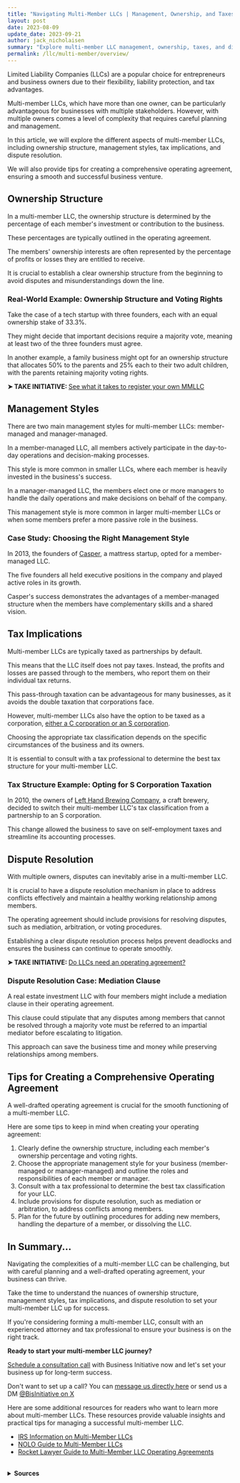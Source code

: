 ```yaml
---
title: "Navigating Multi-Member LLCs | Management, Ownership, and Taxes"
layout: post
date: 2023-08-09
update_date: 2023-09-21
author: jack_nicholaisen
summary: "Explore multi-member LLC management, ownership, taxes, and disputes. Get tips for a solid operating agreement. Essential for entrepreneurs."
permalink: /llc/multi-member/overview/
---
```


Limited Liability Companies (LLCs) are a popular choice for entrepreneurs and business owners due to their flexibility, liability protection, and tax advantages. 

Multi-member LLCs, which have more than one owner, can be particularly advantageous for businesses with multiple stakeholders. However, with multiple owners comes a level of complexity that requires careful planning and management.

In this article, we will explore the different aspects of multi-member LLCs, including ownership structure, management styles, tax implications, and dispute resolution.

We will also provide tips for creating a comprehensive operating agreement, ensuring a smooth and successful business venture.

## Ownership Structure

In a multi-member LLC, the ownership structure is determined by the percentage of each member's investment or contribution to the business. 

These percentages are typically outlined in the operating agreement.

The members' ownership interests are often represented by the percentage of profits or losses they are entitled to receive. 

It is crucial to establish a clear ownership structure from the beginning to avoid disputes and misunderstandings down the line.

### Real-World Example: Ownership Structure and Voting Rights

Take the case of a tech startup with three founders, each with an equal ownership stake of 33.3%. 

They might decide that important decisions require a majority vote, meaning at least two of the three founders must agree.

In another example, a family business might opt for an ownership structure that allocates 50% to the parents and 25% each to their two adult children, with the parents retaining majority voting rights.

<p><b>➤ TAKE INITIATIVE: </b> <a href="https://www.businessinitiative.org/multi-member-llc/registration/"> See what it takes to register your own MMLLC</a></p>

## Management Styles

There are two main management styles for multi-member LLCs: member-managed and manager-managed. 

In a member-managed LLC, all members actively participate in the day-to-day operations and decision-making processes. 

This style is more common in smaller LLCs, where each member is heavily invested in the business's success.

In a manager-managed LLC, the members elect one or more managers to handle the daily operations and make decisions on behalf of the company. 

This management style is more common in larger multi-member LLCs or when some members prefer a more passive role in the business.

### Case Study: Choosing the Right Management Style

In 2013, the founders of [Casper](https://www.inc.com/magazine/201505/tom-foster/casper-the-warby-parker-of-mattresses.html), a mattress startup, opted for a member-managed LLC. 

The five founders all held executive positions in the company and played active roles in its growth. 

Casper's success demonstrates the advantages of a member-managed structure when the members have complementary skills and a shared vision.

## Tax Implications

Multi-member LLCs are typically taxed as partnerships by default. 

This means that the LLC itself does not pay taxes. Instead, the profits and losses are passed through to the members, who report them on their individual tax returns.

This pass-through taxation can be advantageous for many businesses, as it avoids the double taxation that corporations face.

However, multi-member LLCs also have the option to be taxed as a corporation, [either a C corporation or an S corporation](https://www.businessinitiative.org/s-corp-vs-c-corp/).

Choosing the appropriate tax classification depends on the specific circumstances of the business and its owners. 

It is essential to consult with a tax professional to determine the best tax structure for your multi-member LLC.

### Tax Structure Example: Opting for S Corporation Taxation

In 2010, the owners of [Left Hand Brewing Company](https://www.lefthandbrewing.com/2013/02/04/lefthandbrewing/), a craft brewery, decided to switch their multi-member LLC's tax classification from a partnership to an S corporation. 

This change allowed the business to save on self-employment taxes and streamline its accounting processes.

## Dispute Resolution

With multiple owners, disputes can inevitably arise in a multi-member LLC. 

It is crucial to have a dispute resolution mechanism in place to address conflicts effectively and maintain a healthy working relationship among members.

The operating agreement should include provisions for resolving disputes, such as mediation, arbitration, or voting procedures. 

Establishing a clear dispute resolution process helps prevent deadlocks and ensures the business can continue to operate smoothly.

<p><b>➤ TAKE INITIATIVE: </b> <a href="https://www.businessinitiative.org/llc/operating-agreement/purpose/"> Do LLCs need an operating agreement?</a></p>

### Dispute Resolution Case: Mediation Clause

A real estate investment LLC with four members might include a mediation clause in their operating agreement. 

This clause could stipulate that any disputes among members that cannot be resolved through a majority vote must be referred to an impartial mediator before escalating to litigation.

This approach can save the business time and money while preserving relationships among members.

## Tips for Creating a Comprehensive Operating Agreement

A well-drafted operating agreement is crucial for the smooth functioning of a multi-member LLC. 

Here are some tips to keep in mind when creating your operating agreement:

1.  Clearly define the ownership structure, including each member's ownership percentage and voting rights.
2.  Choose the appropriate management style for your business (member-managed or manager-managed) and outline the roles and responsibilities of each member or manager.
3.  Consult with a tax professional to determine the best tax classification for your LLC.
4.  Include provisions for dispute resolution, such as mediation or arbitration, to address conflicts among members.
5.  Plan for the future by outlining procedures for adding new members, handling the departure of a member, or dissolving the LLC.

## In Summary...

Navigating the complexities of a multi-member LLC can be challenging, but with careful planning and a well-drafted operating agreement, your business can thrive.

Take the time to understand the nuances of ownership structure, management styles, tax implications, and dispute resolution to set your multi-member LLC up for success.

If you're considering forming a multi-member LLC, consult with an experienced attorney and tax professional to ensure your business is on the right track.

**Ready to start your multi-member LLC journey?**

[Schedule a consultation call](https://calendly.com/businessinitiative/30-minute-consultation-call) with Business Initiative now and let's set your business up for long-term success.

Don't want to set up a call? You can [message us directly here](https://www.businessinitiative.org/contact/) or send us a DM [@BisInitiative on X](https://twitter.com/BisInitiative)

<script async data-uid="0625212ce2" src="https://adept-hustler-4565.ck.page/0625212ce2/index.js"></script>

Here are some additional resources for readers who want to learn more about multi-member LLCs. These resources provide valuable insights and practical tips for managing a successful multi-member LLC.

-   [IRS Information on Multi-Member LLCs](https://www.irs.gov/businesses/small-businesses-self-employed/limited-liability-company-llc)
-   [NOLO Guide to Multi-Member LLCs](https://www.nolo.com/legal-encyclopedia/should-your-business-be-a-multi-member-llc.html)
-   [Rocket Lawyer Guide to Multi-Member LLC Operating Agreements](https://www.rocketlawyer.com/article/multi-member-operating-agreement.rl)

<br>
<details>
<summary><b>Sources</b></summary>
<br>
<ul>
    <li><a href="https://www.inc.com/magazine/201505/tom-foster/casper-the-warby-parker-of-mattresses.html">Inc. - Casper: The Warby Parker of Mattresses</a></li>
    <li><a href="https://www.lefthandbrewing.com/2013/02/04/lefthandbrewing/">Left Hand Brewing - About Us</a></li>
</ul>
</details>


